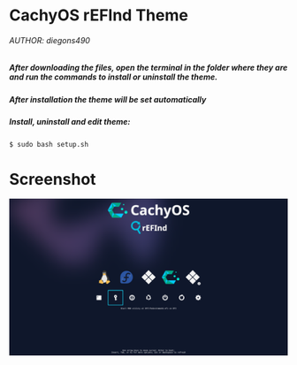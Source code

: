 # CachyOS rEFInd Theme
###### AUTHOR: diegons490

##### After downloading the files, open the terminal in the folder where they are and run the commands to install or uninstall the theme.
##### After installation the theme will be set automatically


##### Install, uninstall and edit theme:
```shell
$ sudo bash setup.sh
```

# Screenshot
![screenshot](/preview.png?raw=true)

